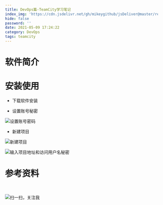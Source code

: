 ```yaml
---
title: DevOps篇-TeamCity学习笔记
index_img: 'https://cdn.jsdelivr.net/gh/mikeygithub/jsDeliver@master/resource/img/teamcity-post-banner.jpg'
hide: false
password: ''
date: 2021-05-09 17:24:22
category: DevOps
tags: teamcity
---
```


# 软件简介





# 安装使用



- 下载软件安装



- 设置账号秘密

![设置账号密码](https://cdn.jsdelivr.net/gh/mikeygithub/jsDeliver@master/resource/img/image-20210509172618620.png)

- 新建项目

![新建项目](https://cdn.jsdelivr.net/gh/mikeygithub/jsDeliver@master/resource/img/teamcity-new-project.png)

![输入项目地址和访问用户名秘密](https://cdn.jsdelivr.net/gh/mikeygithub/jsDeliver@master/resource/img/teamcity-new-project-1.png)



# 参考资料



<br/>

![扫一扫，关注我](https://cdn.jsdelivr.net/gh/mikeygithub/jsDeliver@master/resource/img/wechat.jpg)